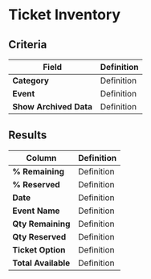 # Ticket Inventory

## Criteria

| **Field** | **Definition** |
| --- | --- |
| **Category** | Definition |
| **Event** | Definition |
| **Show Archived Data** | Definition |

## Results

| **Column** | **Definition** |
| --- | --- |
| **% Remaining** | Definition |
| **% Reserved** | Definition |
| **Date** | Definition |
| **Event Name** | Definition |
| **Qty Remaining** | Definition |
| **Qty Reserved** | Definition |
| **Ticket Option** | Definition |
| **Total Available** | Definition |